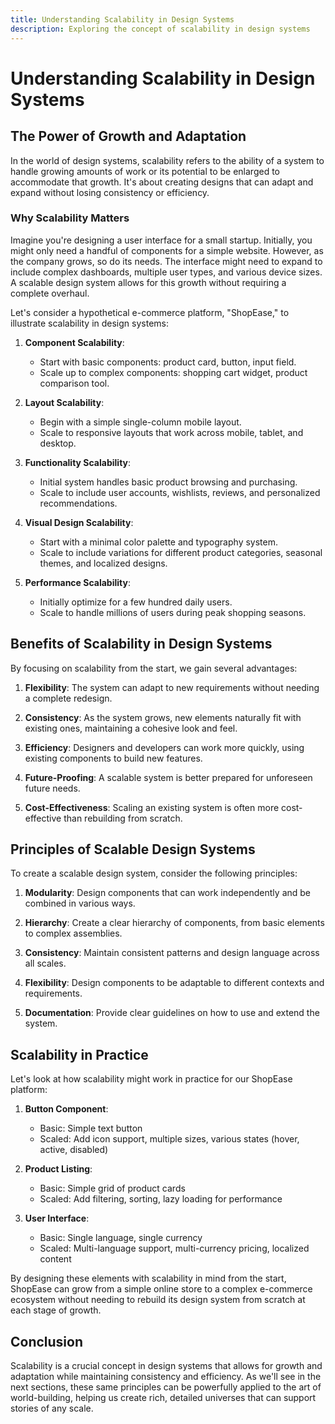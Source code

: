 ```yaml
---
title: Understanding Scalability in Design Systems
description: Exploring the concept of scalability in design systems
---
```


# Understanding Scalability in Design Systems

## The Power of Growth and Adaptation

In the world of design systems, scalability refers to the ability of a system to handle growing amounts of work or its potential to be enlarged to accommodate that growth. It's about creating designs that can adapt and expand without losing consistency or efficiency.

### Why Scalability Matters

Imagine you're designing a user interface for a small startup. Initially, you might only need a handful of components for a simple website. However, as the company grows, so do its needs. The interface might need to expand to include complex dashboards, multiple user types, and various device sizes. A scalable design system allows for this growth without requiring a complete overhaul.

Let's consider a hypothetical e-commerce platform, "ShopEase," to illustrate scalability in design systems:

1. **Component Scalability**: 
   - Start with basic components: product card, button, input field.
   - Scale up to complex components: shopping cart widget, product comparison tool.

2. **Layout Scalability**:
   - Begin with a simple single-column mobile layout.
   - Scale to responsive layouts that work across mobile, tablet, and desktop.

3. **Functionality Scalability**:
   - Initial system handles basic product browsing and purchasing.
   - Scale to include user accounts, wishlists, reviews, and personalized recommendations.

4. **Visual Design Scalability**:
   - Start with a minimal color palette and typography system.
   - Scale to include variations for different product categories, seasonal themes, and localized designs.

5. **Performance Scalability**:
   - Initially optimize for a few hundred daily users.
   - Scale to handle millions of users during peak shopping seasons.

## Benefits of Scalability in Design Systems

By focusing on scalability from the start, we gain several advantages:

1. **Flexibility**: The system can adapt to new requirements without needing a complete redesign.

2. **Consistency**: As the system grows, new elements naturally fit with existing ones, maintaining a cohesive look and feel.

3. **Efficiency**: Designers and developers can work more quickly, using existing components to build new features.

4. **Future-Proofing**: A scalable system is better prepared for unforeseen future needs.

5. **Cost-Effectiveness**: Scaling an existing system is often more cost-effective than rebuilding from scratch.

## Principles of Scalable Design Systems

To create a scalable design system, consider the following principles:

1. **Modularity**: Design components that can work independently and be combined in various ways.

2. **Hierarchy**: Create a clear hierarchy of components, from basic elements to complex assemblies.

3. **Consistency**: Maintain consistent patterns and design language across all scales.

4. **Flexibility**: Design components to be adaptable to different contexts and requirements.

5. **Documentation**: Provide clear guidelines on how to use and extend the system.

## Scalability in Practice

Let's look at how scalability might work in practice for our ShopEase platform:

1. **Button Component**:
   - Basic: Simple text button
   - Scaled: Add icon support, multiple sizes, various states (hover, active, disabled)

2. **Product Listing**:
   - Basic: Simple grid of product cards
   - Scaled: Add filtering, sorting, lazy loading for performance

3. **User Interface**:
   - Basic: Single language, single currency
   - Scaled: Multi-language support, multi-currency pricing, localized content

By designing these elements with scalability in mind from the start, ShopEase can grow from a simple online store to a complex e-commerce ecosystem without needing to rebuild its design system from scratch at each stage of growth.

## Conclusion

Scalability is a crucial concept in design systems that allows for growth and adaptation while maintaining consistency and efficiency. As we'll see in the next sections, these same principles can be powerfully applied to the art of world-building, helping us create rich, detailed universes that can support stories of any scale.